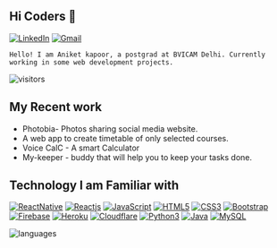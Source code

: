 ## Hi Coders 👋

[![LinkedIn](https://img.shields.io/badge/-LinkedIn-blue?style=social&logo=linkedin&link=www.linkedin.com/in/aniket-kapoor-04)](https://www.linkedin.com/in/aniket-kapoor-04)
[![Gmail](https://img.shields.io/badge/-Gmail-red?style=social&logo=gmail&link=mailto:aniketkapoor31@gmail.com)](mailto:aniketkapoor31@gmail.com)

`Hello! I am Aniket kapoor, a postgrad at BVICAM Delhi. Currently working in some web development projects. `

![visitors](https://komarev.com/ghpvc/?username=aniket-04)

## My Recent work

- Photobia- Photos sharing social media website.
- A web app to create timetable of only selected courses.
- Voice CalC - A smart Calculator
- My-keeper - buddy that will help you to keep your tasks done.

## Technology I am Familiar with
[![ReactNative](https://img.shields.io/badge/-React%20Native-black?style=social&logo=react&link=https://github.com/aniket-04/)](https://github.com/aniket-04/)
[![Reactjs](https://img.shields.io/badge/-ReactJS-black?style=social&logo=react&link=https://github.com/aniket-04/)](https://github.com/aniket-04/)
[![JavaScript](https://img.shields.io/badge/-JavaScript-green?style=social&logo=javascript&link=https://github.com/aniket-04/)](https://github.com/aniket-04/)
[![HTML5](https://img.shields.io/badge/-HTML5-E34F26?style=social&logo=html5&link=https://github.com/aniket-04/)](https://github.com/aniket-04/)
[![CSS3](https://img.shields.io/badge/-CSS3-1572B6?style=social&logo=css3&link=https://github.com/aniket-04/)](https://github.com/aniket-04/)
[![Bootstrap](https://img.shields.io/badge/-Bootstrap-563D7C?style=social&logo=bootstrap&link=https://github.com/aniket-04/)](https://github.com/aniket-04/)
[![Firebase](https://img.shields.io/badge/-Firebase-blue?style=social&logo=firebase&link=https://github.com/aniket-04/)](https://github.com/aniket-04/)
[![Heroku](https://img.shields.io/badge/-Heroku-430098?style=social&logo=heroku&link=https://github.com/aniket-04/)](https://github.com/aniket-04/)
[![Cloudflare](https://img.shields.io/badge/-Cloudflare-430098?style=social&logo=cloudflare&link=https://github.com/aniket-04/)](https://github.com/aniket-04/)
[![Python3](https://img.shields.io/badge/-Python3-green?style=social&logo=python&link=https://github.com/aniket-04/)](https://github.com/aniket-04/)
[![Java](https://img.shields.io/badge/-Java-orange?style=social&logo=java&link=https://github.com/aniket-04/)](https://github.com/aniket-04/)
[![MySQL](https://img.shields.io/badge/-MySQL-violet?style=social&logo=mysql&link=https://github.com/aniket-04/)](https://github.com/aniket-04/)

<img  src="https://github-readme-stats.vercel.app/api/top-langs/?username=aniket-04&theme=radical&layout=compact" alt="languages"/>
